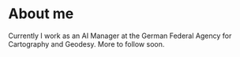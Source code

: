 # About me

Currently I work as an AI Manager at the German Federal Agency for Cartography and Geodesy. More to follow soon.
